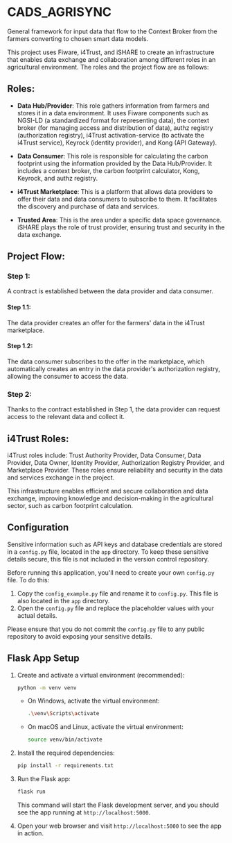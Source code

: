 # CADS_AGRISYNC
General framework for input data that flow to the Context Broker from the farmers converting to chosen smart data models.

This project uses Fiware, i4Trust, and iSHARE to create an infrastructure that enables data exchange and collaboration among different roles in an agricultural environment. The roles and the project flow are as follows:

## Roles:

- **Data Hub/Provider**: This role gathers information from farmers and stores it in a data environment. It uses Fiware components such as NGSI-LD (a standardized format for representing data), the context broker (for managing access and distribution of data), authz registry (authorization registry), i4Trust activation-service (to activate the i4Trust service), Keyrock (identity provider), and Kong (API Gateway).

- **Data Consumer**: This role is responsible for calculating the carbon footprint using the information provided by the Data Hub/Provider. It includes a context broker, the carbon footprint calculator, Kong, Keyrock, and authz registry.

- **i4Trust Marketplace**: This is a platform that allows data providers to offer their data and data consumers to subscribe to them. It facilitates the discovery and purchase of data and services.

- **Trusted Area**: This is the area under a specific data space governance. iSHARE plays the role of trust provider, ensuring trust and security in the data exchange.

## Project Flow:
### Step 1:
A contract is established between the data provider and data consumer.
#### Step 1.1:
The data provider creates an offer for the farmers' data in the i4Trust marketplace.
#### Step 1.2:
The data consumer subscribes to the offer in the marketplace, which automatically creates an entry in the data provider's authorization registry, allowing the consumer to access the data.

### Step 2:
Thanks to the contract established in Step 1, the data provider can request access to the relevant data and collect it.

## i4Trust Roles:
i4Trust roles include: Trust Authority Provider, Data Consumer, Data Provider, Data Owner, Identity Provider, Authorization Registry Provider, and Marketplace Provider. These roles ensure reliability and security in the data and services exchange in the project.

This infrastructure enables efficient and secure collaboration and data exchange, improving knowledge and decision-making in the agricultural sector, such as carbon footprint calculation.


## Configuration

Sensitive information such as API keys and database credentials are stored in a `config.py` file, located in the `app` directory. To keep these sensitive details secure, this file is not included in the version control repository.

Before running this application, you'll need to create your own `config.py` file. To do this:

1. Copy the `config_example.py` file and rename it to `config.py`. This file is also located in the `app` directory.
2. Open the `config.py` file and replace the placeholder values with your actual details.

Please ensure that you do not commit the `config.py` file to any public repository to avoid exposing your sensitive details.

## Flask App Setup

1. Create and activate a virtual environment (recommended):

    ```bash
    python -m venv venv
    ```

    - On Windows, activate the virtual environment:

        ```bash
        .\venv\Scripts\activate
        ```

    - On macOS and Linux, activate the virtual environment:

        ```bash
        source venv/bin/activate
        ```

2. Install the required dependencies:

    ```bash
    pip install -r requirements.txt
    ```

3. Run the Flask app:

    ```bash
    flask run
    ```

    This command will start the Flask development server, and you should see the app running at `http://localhost:5000`.

4. Open your web browser and visit `http://localhost:5000` to see the app in action.


